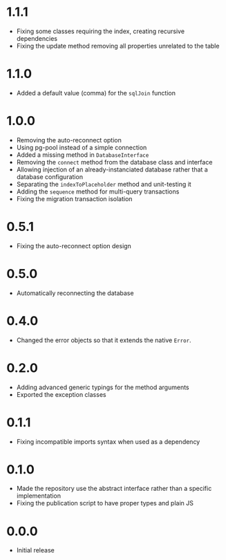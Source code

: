 # 1.1.1

- Fixing some classes requiring the index, creating recursive dependencies
- Fixing the update method removing all properties unrelated to the table

# 1.1.0

- Added a default value (comma) for the `sqlJoin` function

# 1.0.0

- Removing the auto-reconnect option
- Using pg-pool instead of a simple connection
- Added a missing method in `DatabaseInterface`
- Removing the `connect` method from the database class and interface
- Allowing injection of an already-instanciated database rather that a database configuration
- Separating the `indexToPlaceholder` method and unit-testing it
- Adding the `sequence` method for multi-query transactions
- Fixing the migration transaction isolation

# 0.5.1

- Fixing the auto-reconnect option design

# 0.5.0

- Automatically reconnecting the database

# 0.4.0

- Changed the error objects so that it extends the native `Error`.

# 0.2.0

- Adding advanced generic typings for the method arguments
- Exported the exception classes

# 0.1.1

- Fixing incompatible imports syntax when used as a dependency

# 0.1.0

- Made the repository use the abstract interface rather than a specific implementation
- Fixing the publication script to have proper types and plain JS

# 0.0.0

- Initial release
